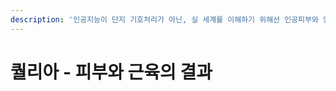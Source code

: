 ```yaml
---
description: '인공지능이 단지 기호처리가 아닌, 실 세계를 이해하기 위해선 인공피부와 인공근육이 충분히 구현되어야 한다.'
---
```


# 퀄리아 - 피부와 근육의 결과

